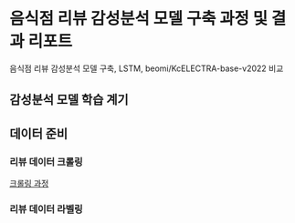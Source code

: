 # 음식점 리뷰 감성분석 모델 구축 과정 및 결과 리포트
음식점 리뷰 감성분석 모델 구축, LSTM, beomi/KcELECTRA-base-v2022 비교

## 감성분석 모델 학습 계기


## 데이터 준비

### 리뷰 데이터 크롤링
[크롤링 과정](https://github.com/tpdus751/naver_map_restaurant_review_crawl_process) 

### 리뷰 데이터 라벨링
